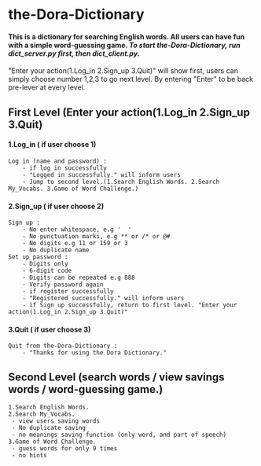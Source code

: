 # the-Dora-Dictionary
#### This is a dictionary for searching English words. All users can have fun with a simple word-guessing game. ***To start the-Dora-Dictionary, run dict_server.py first, then dict_client.py.*** 

"Enter your action(1.Log_in 2.Sign_up 3.Quit)" will show first, users can simply choose number 1,2,3 to go next level.
By entering "Enter" to be back pre-lever at every level.


## First Level (Enter your action(1.Log_in 2.Sign_up 3.Quit)
   #### 1.Log_in ( if user choose 1)
    Log in (name and password) :
        - if log in successfully
        - "Logged in successfully." will inform users
        - Jump to second level.(1.Search English Words. 2.Search My_Vocabs. 3.Game of Word Challenge.)
   #### 2.Sign_up ( if user choose 2)
    Sign up :
        - No enter whitespace, e.g '  '
        - No punctuation marks, e.g ** or /* or @#
        - No digits e.g 11 or 159 or 3
        - No duplicate name
    Set up password :
        - Digits only
        - 6-digit code
        - Digits can be repeated e.g 888
        - Verify password again
        - if register successfully
        - "Registered successfully." will inform users
        - if Sign up successfully, return to first level. "Enter your action(1.Log_in 2.Sign_up 3.Quit)"
   #### 3.Quit ( if user choose 3)
    Quit from the-Dora-Dictionary :
        - "Thanks for using the Dora Dictionary."

## Second Level (search words / view savings words /  word-guessing game.)
    1.Search English Words.
    2.Search My_Vocabs. 
     - view users saving words
     - No duplicate saving
     - no meanings saving function (only word, and part of speech)
    3.Game of Word Challenge.
     - guess words for only 9 times
     - no hints
